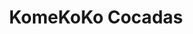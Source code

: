 ---
title: "KomeKoKo Cocadas"
url: /caracas/komekoko-cocadas-av-francisco-de-miranda/
shop: Getränke
---